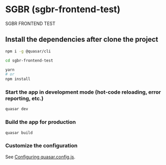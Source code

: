 # SGBR (sgbr-frontend-test)

SGBR FRONTEND TEST

## Install the dependencies after clone the project
```bash
npm i -g @quasar/cli

cd sgbr-frontend-test

yarn
# or
npm install
```

### Start the app in development mode (hot-code reloading, error reporting, etc.)
```bash
quasar dev
```


### Build the app for production
```bash
quasar build
```

### Customize the configuration
See [Configuring quasar.config.js](https://v2.quasar.dev/quasar-cli-vite/quasar-config-js).
